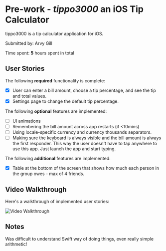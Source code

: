 # Pre-work - *tippo3000* an iOS Tip Calculator

tippo3000 is a tip calculator application for iOS.

Submitted by: Arvy Gill

Time spent: **5** hours spent in total

## User Stories

The following **required** functionality is complete:

* [x] User can enter a bill amount, choose a tip percentage, and see the tip and total values.
* [x] Settings page to change the default tip percentage.

The following **optional** features are implemented:
* [ ] UI animations
* [ ] Remembering the bill amount across app restarts (if <10mins)
* [ ] Using locale-specific currency and currency thousands separators.
* [ ] Making sure the keyboard is always visible and the bill amount is always the first responder. This way the user doesn't have to tap anywhere to use this app. Just launch the app and start typing.

The following **additional** features are implemented:
- [x] Table at the bottom of the screen that shows how much each person in the group owes - max of 4 friends.

## Video Walkthrough 

Here's a walkthrough of implemented user stories:

<img src='http://i.imgur.com/wEOPsvR.gif' title='Video Walkthrough' width='' alt='Video Walkthrough' />

## Notes

Was difficult to understand Swift way of doing things, even really simple arithmetic!
